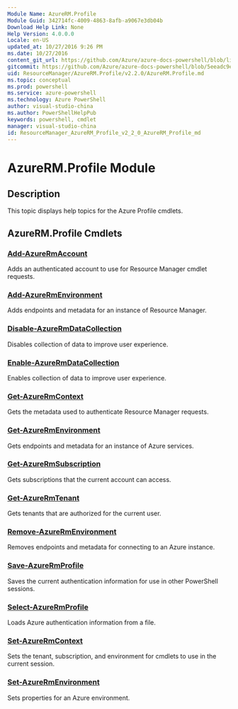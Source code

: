 ```yaml
---
Module Name: AzureRM.Profile
Module Guid: 342714fc-4009-4863-8afb-a9067e3db04b
Download Help Link: None
Help Version: 4.0.0.0
Locale: en-US
updated_at: 10/27/2016 9:26 PM
ms.date: 10/27/2016
content_git_url: https://github.com/Azure/azure-docs-powershell/blob/live/azureps-cmdlets-docs/ResourceManager/AzureRM.Profile/v2.2.0/AzureRM.Profile.md
gitcommit: https://github.com/Azure/azure-docs-powershell/blob/5eeadc9e4cb2922fcef5161f87c5588a44622a76/azureps-cmdlets-docs/ResourceManager/AzureRM.Profile/v2.2.0/AzureRM.Profile.md
uid: ResourceManager/AzureRM.Profile/v2.2.0/AzureRM.Profile.md
ms.topic: conceptual
ms.prod: powershell
ms.service: azure-powershell
ms.technology: Azure PowerShell
author: visual-studio-china
ms.author: PowerShellHelpPub
keywords: powershell, cmdlet
manager: visual-studio-china
id: ResourceManager_AzureRM_Profile_v2_2_0_AzureRM_Profile_md
---
```


# AzureRM.Profile Module
## Description
This topic displays help topics for the Azure Profile cmdlets.

## AzureRM.Profile Cmdlets
### [Add-AzureRmAccount](./Add-AzureRmAccount.md)
Adds an authenticated account to use for Resource Manager cmdlet requests.


### [Add-AzureRmEnvironment](./Add-AzureRmEnvironment.md)
Adds endpoints and metadata for an instance of Resource Manager.


### [Disable-AzureRmDataCollection](./Disable-AzureRmDataCollection.md)
Disables collection of data to improve user experience.


### [Enable-AzureRmDataCollection](./Enable-AzureRmDataCollection.md)
Enables collection of data to improve user experience.


### [Get-AzureRmContext](./Get-AzureRmContext.md)
Gets the metadata used to authenticate Resource Manager requests.


### [Get-AzureRmEnvironment](./Get-AzureRmEnvironment.md)
Gets endpoints and metadata for an instance of Azure services.


### [Get-AzureRmSubscription](./Get-AzureRmSubscription.md)
Gets subscriptions that the current account can access.


### [Get-AzureRmTenant](./Get-AzureRmTenant.md)
Gets tenants that are authorized for the current user.


### [Remove-AzureRmEnvironment](./Remove-AzureRmEnvironment.md)
Removes endpoints and metadata for connecting to an Azure instance.


### [Save-AzureRmProfile](./Save-AzureRmProfile.md)
Saves the current authentication information for use in other PowerShell sessions.


### [Select-AzureRmProfile](./Select-AzureRmProfile.md)
Loads Azure authentication information from a file.


### [Set-AzureRmContext](./Set-AzureRmContext.md)
Sets the tenant, subscription, and environment for cmdlets to use in the current session.


### [Set-AzureRmEnvironment](./Set-AzureRmEnvironment.md)
Sets properties for an Azure environment.



